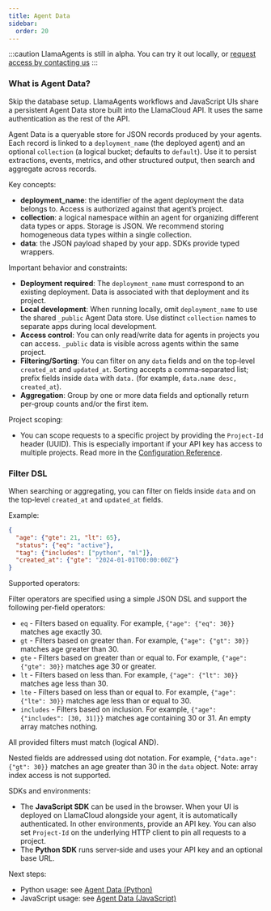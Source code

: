 ```yaml
---
title: Agent Data
sidebar:
  order: 20
---
```


:::caution
LlamaAgents is still in alpha. You can try it out locally, or [request access by contacting us](https://landing.llamaindex.ai/llamaagents?utm_source=docs)
:::

### What is Agent Data?

Skip the database setup. LlamaAgents workflows and JavaScript UIs share a persistent Agent Data store built into the LlamaCloud API. It uses the same authentication as the rest of the API.

Agent Data is a queryable store for JSON records produced by your agents. Each record is linked to a `deployment_name` (the deployed agent) and an optional `collection` (a logical bucket; defaults to `default`). Use it to persist extractions, events, metrics, and other structured output, then search and aggregate across records.

Key concepts:
- **deployment_name**: the identifier of the agent deployment the data belongs to. Access is authorized against that agent’s project.
- **collection**: a logical namespace within an agent for organizing different data types or apps. Storage is JSON. We recommend storing homogeneous data types within a single collection.
- **data**: the JSON payload shaped by your app. SDKs provide typed wrappers.

Important behavior and constraints:
- **Deployment required**: The `deployment_name` must correspond to an existing deployment. Data is associated with that deployment and its project.
- **Local development**: When running locally, omit `deployment_name` to use the shared `_public` Agent Data store. Use distinct `collection` names to separate apps during local development.
- **Access control**: You can only read/write data for agents in projects you can access. `_public` data is visible across agents within the same project.
- **Filtering/Sorting**: You can filter on any `data` fields and on the top‑level `created_at` and `updated_at`. Sorting accepts a comma‑separated list; prefix fields inside `data` with `data.` (for example, `data.name desc, created_at`).
- **Aggregation**: Group by one or more data fields and optionally return per‑group counts and/or the first item.

Project scoping:
- You can scope requests to a specific project by providing the `Project-Id` header (UUID). This is especially important if your API key has access to multiple projects. Read more in the [Configuration Reference](/python/cloud/llamaagents/configuration-reference#authorization).

### Filter DSL

When searching or aggregating, you can filter on fields inside `data` and on the top‑level `created_at` and `updated_at` fields.

Example:

```json
{
  "age": {"gte": 21, "lt": 65},
  "status": {"eq": "active"},
  "tag": {"includes": ["python", "ml"]},
  "created_at": {"gte": "2024-01-01T00:00:00Z"}
}
```

Supported operators:

Filter operators are specified using a simple JSON DSL and support the following per‑field operators:
- `eq` - Filters based on equality. For example, `{"age": {"eq": 30}}` matches age exactly 30.
- `gt` - Filters based on greater than. For example, `{"age": {"gt": 30}}` matches age greater than 30.
- `gte` - Filters based on greater than or equal to. For example, `{"age": {"gte": 30}}` matches age 30 or greater.
- `lt` - Filters based on less than. For example, `{"age": {"lt": 30}}` matches age less than 30.
- `lte` - Filters based on less than or equal to. For example, `{"age": {"lte": 30}}` matches age less than or equal to 30.
- `includes` - Filters based on inclusion. For example, `{"age": {"includes": [30, 31]}}` matches age containing 30 or 31. An empty array matches nothing.

All provided filters must match (logical AND).

Nested fields are addressed using dot notation. For example, `{"data.age": {"gt": 30}}` matches an age greater than 30 in the `data` object. Note: array index access is not supported.

SDKs and environments:
- The **JavaScript SDK** can be used in the browser. When your UI is deployed on LlamaCloud alongside your agent, it is automatically authenticated. In other environments, provide an API key. You can also set `Project-Id` on the underlying HTTP client to pin all requests to a project.
- The **Python SDK** runs server‑side and uses your API key and an optional base URL.

Next steps:
- Python usage: see [Agent Data (Python)](/python/cloud/llamaagents/agent-data-python)
- JavaScript usage: see [Agent Data (JavaScript)](/python/cloud/llamaagents/agent-data-javascript)

